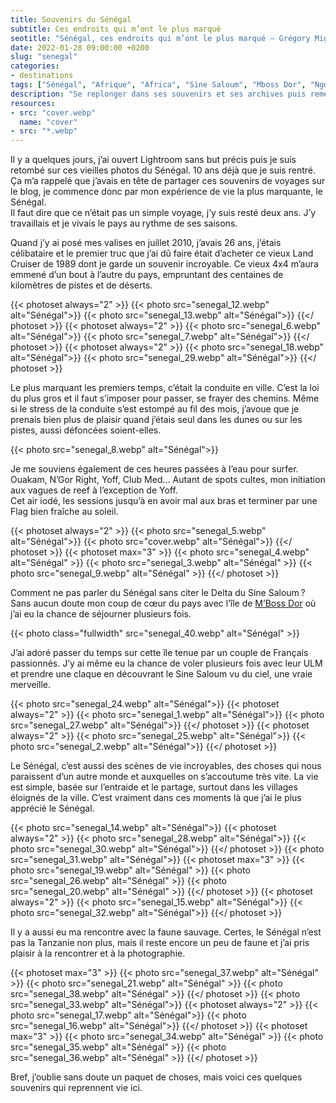 ```yaml
---
title: Souvenirs du Sénégal
subtitle: Ces endroits qui m’ont le plus marqué
seotitle: "Sénégal, ces endroits qui m’ont le plus marqué — Grégory Mignard"
date: 2022-01-28 09:00:00 +0200
slug: "senegal"
categories:
- destinations
tags: ["Sénégal", "Afrique", "Africa", "Sine Saloum", "Mboss Dor", "Ngor", "Dakar", "Bandia", "Sénégal Oriental"]
description: "Se replonger dans ses souvenirs et ses archives puis remettre par écrit ces souvenirs du Sénégal."
resources:
- src: "cover.webp"
  name: "cover"
- src: "*.webp"
---
```


Il y a quelques jours, j’ai ouvert Lightroom sans but précis puis je suis retombé sur ces vieilles photos du Sénégal. 10 ans déjà que je suis rentré. Ça m’a rappelé que j’avais en tête de partager ces souvenirs de voyages sur le blog, je commence donc par mon expérience de vie la plus marquante, le Sénégal.  
Il faut dire que ce n’était pas un simple voyage, j’y suis resté deux ans. J’y travaillais et je vivais le pays au rythme de ses saisons.

Quand j’y ai posé mes valises en juillet 2010, j’avais 26 ans, j’étais célibataire et le premier truc que j’ai dû faire était d’acheter ce vieux Land Cruiser de 1989 dont je garde un souvenir incroyable. Ce vieux 4x4 m’aura emmené d’un bout à l’autre du pays, empruntant des centaines de kilomètres de pistes et de déserts.

{{< photoset always="2" >}}
{{< photo src="senegal_12.webp" alt="Sénégal">}}
{{< photo src="senegal_13.webp" alt="Sénégal">}}
{{</ photoset >}}
{{< photoset always="2" >}}
{{< photo src="senegal_6.webp" alt="Sénégal">}}
{{< photo src="senegal_7.webp" alt="Sénégal">}}
{{</ photoset >}}
{{< photoset always="2" >}}
{{< photo src="senegal_18.webp" alt="Sénégal">}}
{{< photo src="senegal_29.webp" alt="Sénégal">}}
{{</ photoset >}}

Le plus marquant les premiers temps, c’était la conduite en ville. C’est la loi du plus gros et il faut s’imposer pour passer, se frayer des chemins. Même si le stress de la conduite s’est estompé au fil des mois, j’avoue que je prenais bien plus de plaisir quand j’étais seul dans les dunes ou sur les pistes, aussi défoncées soient-elles.

{{< photo src="senegal_8.webp" alt="Sénégal">}}

Je me souviens également de ces heures passées à l’eau pour surfer. Ouakam, N’Gor Right, Yoff, Club Med… Autant de spots cultes, mon initiation aux vagues de reef à l’exception de Yoff.  
Cet air iodé, les sessions jusqu’à en avoir mal aux bras et terminer par une Flag bien fraîche au soleil.

{{< photoset always="2" >}}
{{< photo src="senegal_5.webp" alt="Sénégal">}}
{{< photo src="cover.webp" alt="Sénégal">}}
{{</ photoset >}}
{{< photoset max="3" >}}
  {{< photo src="senegal_4.webp" alt="Sénégal" >}}
  {{< photo src="senegal_3.webp" alt="Sénégal" >}}
  {{< photo src="senegal_9.webp" alt="Sénégal" >}}
{{</ photoset >}}

Comment ne pas parler du Sénégal sans citer le Delta du Sine Saloum ? Sans aucun doute mon coup de cœur du pays avec l’île de [M’Boss Dor](http://www.mboss-dor.com) où j’ai eu la chance de séjourner plusieurs fois.

{{< photo class="fullwidth" src="senegal_40.webp" alt="Sénégal" >}}

J’ai adoré passer du temps sur cette île tenue par un couple de Français passionnés. J’y ai même eu la chance de voler plusieurs fois avec leur ULM et prendre une claque en découvrant le Sine Saloum vu du ciel, une vraie merveille.

{{< photo src="senegal_24.webp" alt="Sénégal">}}
{{< photoset always="2" >}}
{{< photo src="senegal_1.webp" alt="Sénégal">}}
{{< photo src="senegal_27.webp" alt="Sénégal">}}
{{</ photoset >}}
{{< photoset always="2" >}}
{{< photo src="senegal_25.webp" alt="Sénégal">}}
{{< photo src="senegal_2.webp" alt="Sénégal">}}
{{</ photoset >}}

Le Sénégal, c’est aussi des scènes de vie incroyables, des choses qui nous paraissent d’un autre monde et auxquelles on s’accoutume très vite. La vie est simple, basée sur l’entraide et le partage, surtout dans les villages éloignés de la ville. C’est vraiment dans ces moments là que j’ai le plus apprécié le Sénégal.

{{< photo src="senegal_14.webp" alt="Sénégal">}}
{{< photoset always="2" >}}
{{< photo src="senegal_28.webp" alt="Sénégal">}}
{{< photo src="senegal_30.webp" alt="Sénégal">}}
{{</ photoset >}}
{{< photo src="senegal_31.webp" alt="Sénégal">}}
{{< photoset max="3" >}}
  {{< photo src="senegal_19.webp" alt="Sénégal" >}}
  {{< photo src="senegal_26.webp" alt="Sénégal" >}}
  {{< photo src="senegal_20.webp" alt="Sénégal" >}}
{{</ photoset >}}
{{< photoset always="2" >}}
{{< photo src="senegal_15.webp" alt="Sénégal">}}
{{< photo src="senegal_32.webp" alt="Sénégal">}}
{{</ photoset >}}

Il y a aussi eu ma rencontre avec la faune sauvage. Certes, le Sénégal n’est pas la Tanzanie non plus, mais il reste encore un peu de faune et j’ai pris plaisir à la rencontrer et à la photographie.

{{< photoset max="3" >}}
  {{< photo src="senegal_37.webp" alt="Sénégal" >}}
  {{< photo src="senegal_21.webp" alt="Sénégal" >}}
  {{< photo src="senegal_38.webp" alt="Sénégal" >}}
{{</ photoset >}}
{{< photo src="senegal_33.webp" alt="Sénégal">}}
{{< photoset always="2" >}}
{{< photo src="senegal_17.webp" alt="Sénégal">}}
{{< photo src="senegal_16.webp" alt="Sénégal">}}
{{</ photoset >}}
{{< photoset max="3" >}}
  {{< photo src="senegal_34.webp" alt="Sénégal" >}}
  {{< photo src="senegal_35.webp" alt="Sénégal" >}}
  {{< photo src="senegal_36.webp" alt="Sénégal" >}}
{{</ photoset >}}

Bref, j’oublie sans doute un paquet de choses, mais voici ces quelques souvenirs qui reprennent vie ici.